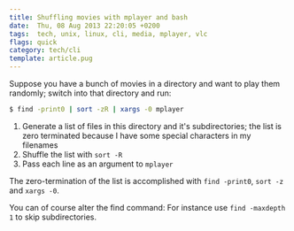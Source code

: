 ```yaml
---
title: Shuffling movies with mplayer and bash
date:  Thu, 08 Aug 2013 22:20:05 +0200
tags:  tech, unix, linux, cli, media, mplayer, vlc
flags: quick
category: tech/cli
template: article.pug
---
```


Suppose you have a bunch of movies in a directory and want
to play them randomly; switch into that directory and run:


```bash
$ find -print0 | sort -zR | xargs -0 mplayer
```

1. Generate a list of files in this directory and it's
   subdirectories; the list is zero terminated because I
   have some special characters in my filenames
2. Shuffle the list with `sort -R`
3. Pass each line as an argument to `mplayer`

The zero-termination of the list is accomplished with
`find -print0`, `sort -z` and `xargs -0`.

You can of course alter the find command: For instance use
`find -maxdepth 1` to skip subdirectories.
